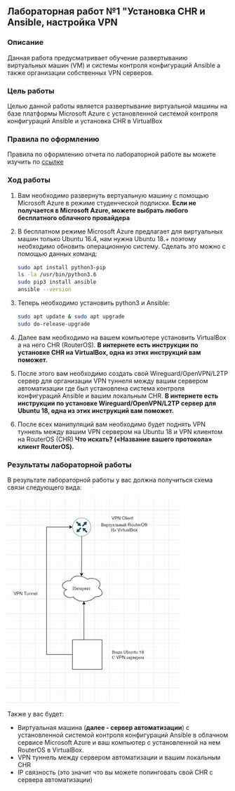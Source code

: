 ## Лабораторная работ №1 "Установка CHR и Ansible, настройка VPN

### Описание
Данная работа предусматривает обучение развертыванию виртуальных машин (VM) и системы контроля конфигураций Ansible а также организации собственных VPN серверов.

### Цель работы

Целью данной работы является развертывание виртуальной машины на базе платформы Microsoft Azure с установленной системой контроля конфигураций Ansible и установка CHR в VirtualBox


### Правила по оформлению

Правила по оформлению отчета по лабораторной работе вы можете изучить по [ссылке](../reportdesign.md)

### Ход работы

1. Вам необходимо развернуть вертуальную машину с помощью Microsoft Azure в режиме студенческой подписки. 
   **Если не получается в Microsoft Azure, можете выбрать любого бесплатного облачного провайдера**

2. В бесплатном режиме Microsoft Azure предлагает для виртуальных машин только Ubuntu 16.4, нам нужна Ubuntu 18.+ поэтому необходимо обновить операционную систему. Сделать это можно с помощью данных команд:
   
   ```bash
   sudo apt install python3-pip
   ls -la /usr/bin/python3.6
   sudo pip3 install ansible
   ansible --version
   ```

3. Теперь необходимо установить python3 и Ansible:
   
   ```bash
   sudo apt update & sudo apt upgrade
   sudo do-release-upgrade
   ```
   

4. Далее вам необходимо на вашем компьютере установить VirtualBox а на него CHR (RouterOS).
   **В интернете есть инструкции по установке CHR на VirtualBox, одна из этих инструкций вам поможет.**

5. После этого вам необходимо создать свой Wireguard/OpenVPN/L2TP сервер для организации VPN туннеля между вашим сервером автоматизации где был установлена система контроля конфигураций Ansible и вашим локальным CHR.
  **В интернете есть инструкции по установке Wireguard/OpenVPN/L2TP сервер для Ubuntu 18, одна из этих инструкций вам поможет.**

6. После всех манипуляций вам необходимо будет поднять VPN туннель между вашим VPN сервером на Ubuntu 18 и VPN клиентом на RouterOS (CHR) 
   **Что искать? («Название вашего протокола» клиент RouterOS).**

### Результаты лабораторной работы
В результате лабораторной работы у вас должна получиться схема связи следующего вида:

![Схема](Scheme.jpg)

Также у вас будет:

- Виртуальная машина (**далее - сервер автоматизации**) с установленной системой контроля конфигураций Ansible в облачном сервисе Microsoft Azure и ваш компьютер с установленной на нем RouterOS в VirtualBox.
- VPN туннель между сервером автоматизации и вашим локальным CHR
- IP связность (это значит что вы можете попинговать свой CHR с сервера автоматизации)